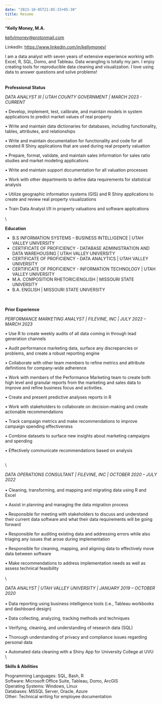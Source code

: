 ```yaml
---
date: "2023-10-05T21:05:33+05:30"
title: Resume  
---  
```

***Kelly Money, M.A.**  

kellylmoney@protonmail.com  
 
LinkedIn: https://www.linkedin.com/in/kellymoney/  

I am a data analyst with seven years of extensive experience working with Excel, R, SQL, Domo, and Tableau. Data wrangling is totally my jam. I enjoy creating tools for reproducible data cleaning and visualization. I love using data to answer questions and solve problems!  
\
\
**Professional Status**  

*DATA ANALYST III | UTAH COUNTY GOVERNMENT | MARCH 2023 - CURRENT*  

•	Develop, implement, test, calibrate, and maintain models in system applications to predict market values of real property  

•	Write and maintain data dictionaries for databases, including functionality, tables, attributes, and relationships  

•	Write and maintain documentation for functionality and code for all created R Shiny applications that are used during real property valuation  

•	Prepare, format, validate, and maintain sales information for sales ratio studies and market modeling applications  

•	Write and maintain support documentation for all valuation processes  

•	Work with other departments to define data requirements for statistical analysis  

•	Utilize geographic information systems (GIS) and R Shiny applications to create and review real property visualizations  

•	Train Data Analyst I/II in property valuations and software applications  
\
\

**Education**  

* B.S INFORMATION SYSTEMS – BUSINESS INTELLIGENCE | UTAH VALLEY UNIVERSITY  
* CERTIFICATE OF PROFICIENCY - DATABASE ADMINISTRATION AND DATA WAREHOUSING | UTAH VALLEY UNIVERSITY  
* CERTIFICATE OF PROFICIENCY - DATA ANALYTICS | UTAH VALLEY UNIVERSITY  
* CERTIFICATE OF PROFICIENCY - INFORMATION TECHNOLOGY | UTAH VALLEY UNIVERSITY  
* M.A. COMPOSITION RHETORIC/ENGLISH | MISSOURI STATE UNIVERSITY   
* B.A. ENGLISH | MISSOURI STATE UNIVERSITY   

\
\
**Prior Experience**  

*PERFORMANCE MARKETING ANALYST | FILEVINE, INC | JULY 2022 – MARCH 2023*  

•	Use R to create weekly audits of all data coming in through lead generation channels  

•	Audit performance marketing data, surface any discrepancies or problems, and create a robust reporting engine  

•	Collaborate with other team members to refine metrics and attribute definitions for company-wide adherence  

•	Work with members of the Performance Marketing team to create both high level and granular reports from the marketing and sales data to improve and refine business focus and activities.  

•	Create and present predictive analyses reports in R  

•	Work with stakeholders to collaborate on decision-making and create actionable recommendations  

•	Track campaign metrics and make recommendations to improve campaign spending effectiveness  

•	Combine datasets to surface new insights about marketing campaigns and spending  

•	Effectively communicate recommendations based on analysis  

\
\

*DATA OPERATIONS CONSULTANT | FILEVINE, INC | OCTOBER 2020 – JULY 2022*  
\
•	Cleaning, transforming, and mapping and migrating data using R and Excel  

•	Assist in planning and managing the data migration process  

•	Responsible for meeting with stakeholders to discuss and understand their current data software and what their data requirements will be going forward  

•	Responsible for auditing existing data and addressing errors while also triaging any issues that arose during implementation  

•	Responsible for cleaning, mapping, and aligning data to effectively move data between software  

•	Make recommendations to address implementation needs as well as assess technical feasibility  
\
\

*DATA ANALYST | UTAH VALLEY UNIVERSITY | JANUARY 2019 – OCTOBER 2020*    
\
•	Data reporting using business intelligence tools (i.e., Tableau workbooks and dashboard design)  

•	Data collecting, analyzing, tracking methods and techniques  

•	Verifying, cleaning, and understanding of research data (SQL)  

•	Thorough understanding of privacy and compliance issues regarding personal data  

•	Automated data cleaning with a Shiny App for University College at UVU  
\

**Skills & Abilities**  

Programming Languages: SQL, Bash, R  
Software: Microsoft Office Suite, Tableau, Domo, ArcGIS  
Operating Systems: Windows, Linux  
Databases: MSSQL Server, Oracle, Azure  
Other: Technical writing for employee documentation  

